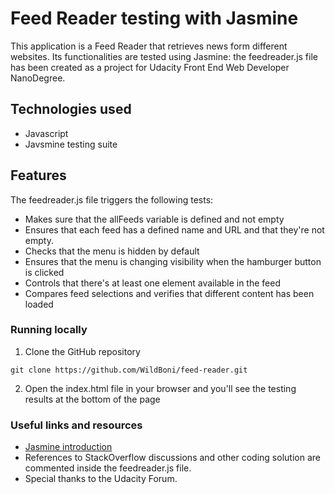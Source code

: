 # Feed Reader testing with Jasmine

This application is a Feed Reader that retrieves news form different websites.
Its functionalities are tested using Jasmine: the feedreader.js file has been created as a project for Udacity Front End Web Developer NanoDegree.

## Technologies used

* Javascript
* Javsmine testing suite

## Features

The feedreader.js file triggers the following tests:

- Makes sure that the allFeeds variable is defined and not empty
- Ensures that each feed has a defined name and URL and that they're not empty.
- Checks that the menu is hidden by default
- Ensures that the menu is changing visibility when the hamburger button is clicked
- Controls that there's at least one element available in the feed
- Compares feed selections and verifies that different content has been loaded

### Running locally

1. Clone the GitHub repository

  ```
  git clone https://github.com/WildBoni/feed-reader.git
  ```

2. Open the index.html file in your browser and you'll see the testing results at the bottom of the page

### Useful links and resources
* [Jasmine introduction](https://jasmine.github.io/2.1/introduction.html)
* References to StackOverflow discussions and other coding solution are commented inside the feedreader.js file.
* Special thanks to the Udacity Forum.
